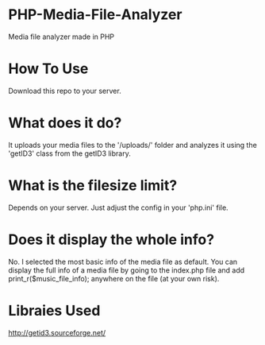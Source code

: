 # PHP-Media-File-Analyzer
Media file analyzer made in PHP

# How To Use
Download this repo to your server.

# What does it do?
It uploads your media files to the '/uploads/' folder and analyzes it using the 'getID3' class from the getID3 library. 

# What is the filesize limit?
Depends on your server. Just adjust the config in your 'php.ini' file.

# Does it display the whole info?
No. I selected the most basic info of the media file as default. You can display the full info of a media file by going to the index.php file and add print_r($music_file_info); anywhere on the file (at your own risk).

# Libraies Used
http://getid3.sourceforge.net/
